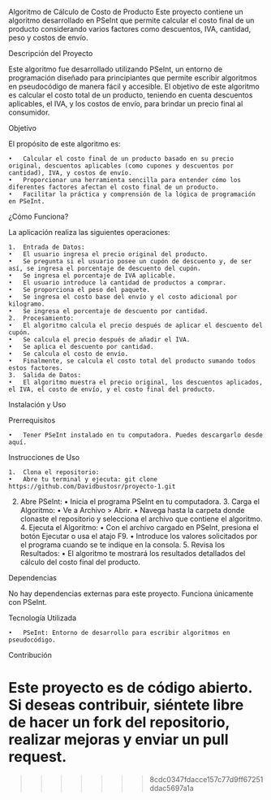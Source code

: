 Algoritmo de Cálculo de Costo de Producto
Este proyecto contiene un algoritmo desarrollado en PSeInt que permite calcular el costo final de un producto considerando varios factores como descuentos, IVA, cantidad, peso y costos de envío.

Descripción del Proyecto

Este algoritmo fue desarrollado utilizando PSeInt, un entorno de programación diseñado para principiantes que permite escribir algoritmos en pseudocódigo de manera fácil y accesible. El objetivo de este algoritmo es calcular el costo total de un producto, teniendo en cuenta descuentos aplicables, el IVA, y los costos de envío, para brindar un precio final al consumidor.

Objetivo

El propósito de este algoritmo es:

	•	Calcular el costo final de un producto basado en su precio original, descuentos aplicables (como cupones y descuentos por cantidad), IVA, y costos de envío.
	•	Proporcionar una herramienta sencilla para entender cómo los diferentes factores afectan el costo final de un producto.
	•	Facilitar la práctica y comprensión de la lógica de programación en PSeInt.

¿Cómo Funciona?

La aplicación realiza las siguientes operaciones:

	1.	Entrada de Datos:
	•	El usuario ingresa el precio original del producto.
	•	Se pregunta si el usuario posee un cupón de descuento y, de ser así, se ingresa el porcentaje de descuento del cupón.
	•	Se ingresa el porcentaje de IVA aplicable.
	•	El usuario introduce la cantidad de productos a comprar.
	•	Se proporciona el peso del paquete.
	•	Se ingresa el costo base del envío y el costo adicional por kilogramo.
	•	Se ingresa el porcentaje de descuento por cantidad.
	2.	Procesamiento:
	•	El algoritmo calcula el precio después de aplicar el descuento del cupón.
	•	Se calcula el precio después de añadir el IVA.
	•	Se aplica el descuento por cantidad.
	•	Se calcula el costo de envío.
	•	Finalmente, se calcula el costo total del producto sumando todos estos factores.
	3.	Salida de Datos:
	•	El algoritmo muestra el precio original, los descuentos aplicados, el IVA, el costo de envío, y el costo final del producto.

Instalación y Uso

Prerrequisitos

	•	Tener PSeInt instalado en tu computadora. Puedes descargarlo desde aquí.

Instrucciones de Uso

	1.	Clona el repositorio:
	•	Abre tu terminal y ejecuta: git clone https://github.com/Davidbustosr/proyecto-1.git
2.	Abre PSeInt:
	•	Inicia el programa PSeInt en tu computadora.
	3.	Carga el Algoritmo:
	•	Ve a Archivo > Abrir.
	•	Navega hasta la carpeta donde clonaste el repositorio y selecciona el archivo que contiene el algoritmo.
	4.	Ejecuta el Algoritmo:
	•	Con el archivo cargado en PSeInt, presiona el botón Ejecutar o usa el atajo F9.
	•	Introduce los valores solicitados por el programa cuando se te indique en la consola.
	5.	Revisa los Resultados:
	•	El algoritmo te mostrará los resultados detallados del cálculo del costo final del producto.

Dependencias

No hay dependencias externas para este proyecto. Funciona únicamente con PSeInt.

Tecnología Utilizada

	•	PSeInt: Entorno de desarrollo para escribir algoritmos en pseudocódigo.

Contribución

Este proyecto es de código abierto. Si deseas contribuir, siéntete libre de hacer un fork del repositorio, realizar mejoras y enviar un pull request.
=======

>>>>>>> 8cdc0347fdacce157c77d9ff67251ddac5697a1a
